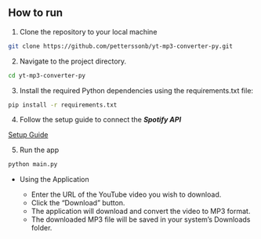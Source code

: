 ## How to run

1. Clone the repository to your local machine

```bash
git clone https://github.com/petterssonb/yt-mp3-converter-py.git
```

2. Navigate to the project directory.

```bash
cd yt-mp3-converter-py
```

3. Install the required Python dependencies using the requirements.txt file:
```bash
pip install -r requirements.txt
```

4. Follow the setup guide to connect the ***Spotify API***

[Setup Guide](/guides/setup-guide.md)

5. Run the app
```bash
python main.py
```

- Using the Application

    - Enter the URL of the YouTube video you wish to download.
	- Click the “Download” button.
	- The application will download and convert the video to MP3 format.
	- The downloaded MP3 file will be saved in your system’s Downloads folder.